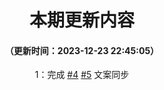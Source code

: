 <div align="center">

# 本期更新内容

#### （更新时间：2023-12-23 22:45:05）

1：完成 [#4](https://github.com/lingyunawa/pcl-doc/issues/4) [#5](https://github.com/lingyunawa/pcl-doc/issues/5) 文案同步

</div>
